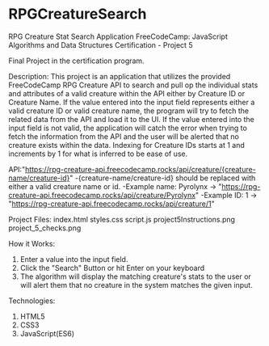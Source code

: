 # RPGCreatureSearch

RPG Creature Stat Search Application
FreeCodeCamp: JavaScript Algorithms and Data Structures Certification - Project 5

Final Project in the certification program.

Description:
This project is an application that utilizes the provided FreeCodeCamp RPG Creature API to search and pull op the individual stats and attributes of a valid creature within the API either by Creature ID or Creature Name. If the value entered into the input field represents either a valid creature ID or valid creature name, the program will try to fetch the related data from the API and load it to the UI. If the value entered into the input field is not valid, the application will catch the error when trying to fetch the information from the API and the user will be alerted that no creature exists within the data. Indexing for Creature IDs starts at 1 and increments by 1 for what is inferred to be ease of use.

API:"https://rpg-creature-api.freecodecamp.rocks/api/creature/{creature-name/creature-id}"
    -{creature-name/creature-id} should be replaced with either a valid creature name or id.
    -Example name: Pyrolynx -> "https://rpg-creature-api.freecodecamp.rocks/api/creature/Pyrolynx"
    -Example ID: 1 -> "https://rpg-creature-api.freecodecamp.rocks/api/creature/1"

Project Files:
index.html
styles.css
script.js
project5Instructions.png
project_5_checks.png

How it Works:
1. Enter a value into the input field.
2. Click the "Search" Button or hit Enter on your keyboard
3. The algorithm will display the matching creature's stats to the user or will alert them that no creature in the system matches the given input.

Technologies:
1. HTML5
2. CSS3
3. JavaScript(ES6)
